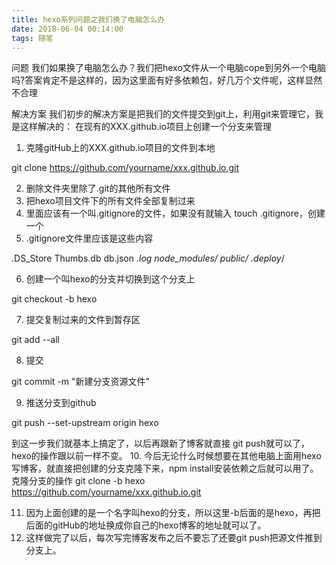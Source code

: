 ```yaml
---
title: hexo系列问题之我们换了电脑怎么办
date: 2018-06-04 00:14:00
tags: 随笔
---
```


问题
我们如果换了电脑怎么办？我们把hexo文件从一个电脑cope到另外一个电脑吗?答案肯定不是这样的，因为这里面有好多依赖包，好几万个文件呢，这样显然不合理

解决方案
我们初步的解决方案是把我们的文件提交到git上，利用git来管理它，我是这样解决的： 在现有的XXX.github.io项目上创建一个分支来管理 
1. 克隆gitHub上的XXX.github.io项目的文件到本地 

git clone https://github.com/yourname/xxx.github.io.git 

2. 删除文件夹里除了.git的其他所有文件 
3. 把hexo项目文件下的所有文件全部复制过来 
4. 里面应该有一个叫.gitignore的文件，如果没有就输入 touch .gitignore，创建一个 
5. .gitignore文件里应该是这些内容 

.DS_Store 
Thumbs.db 
db.json 
*.log 
node_modules/ 
public/ 
.deploy*/ 

6. 创建一个叫hexo的分支并切换到这个分支上 

git checkout -b hexo 

7. 提交复制过来的文件到暂存区 

git add --all 

8. 提交 

git commit -m "新建分支资源文件" 

9. 推送分支到github 

git push --set-upstream origin hexo 

到这一步我们就基本上搞定了，以后再跟新了博客就直接 git push就可以了，hexo的操作跟以前一样不变。 
10. 今后无论什么时候想要在其他电脑上面用hexo写博客，就直接把创建的分支克隆下来，npm install安装依赖之后就可以用了。 
克隆分支的操作 
git clone -b hexo https://github.com/yourname/xxx.github.io.git 

11. 因为上面创建的是一个名字叫hexo的分支，所以这里-b后面的是hexo，再把后面的gitHub的地址换成你自己的hexo博客的地址就可以了。 
12. 这样做完了以后，每次写完博客发布之后不要忘了还要git push把源文件推到分支上。

